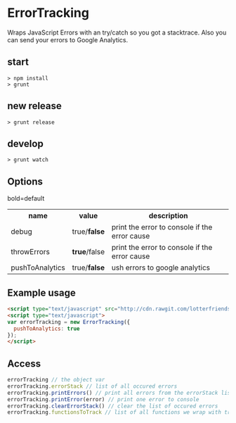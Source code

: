 # ErrorTracking

Wraps JavaScript Errors with an try/catch so you got 
a stacktrace. Also you can send your errors to 
Google Analytics.

## start
```
> npm install
> grunt
```

## new release
```
> grunt release
```

## develop
```
> grunt watch
```


## Options
bold=default

<table>
  <tr>
    <th>name</th><th>value</th><th>description</th></tr>
  </tr>
  <tr>
	<td>debug</td><td>true/<b>false</b></td><td>print the error to console if the error cause</td>
</tr>
<tr>
	<td>throwErrors</td><td><b>true</b>/false</td><td>print the error to console if the error cause</td>
</tr>
<tr>
	<td>pushToAnalytics</td><td>true/<b>false</b></td><td>ush errors to google analytics</td>
</tr>
</table>

## Example usage
```html
<script type="text/javascript" src="http://cdn.rawgit.com/lotterfriends/ErrorTracking/master/build/ErrorTracking.min.js"></script>
<script type="text/javascript">
var errorTracking = new ErrorTracking({
  pushToAnalytics: true
});	
</script>
```

## Access

```javascript
errorTracking // the object var
errorTracking.errorStack // list of all occured errors
errorTracking.printErrors() // print all errors from the errorStack list to console
errorTracking.printError(error) // print one error to console
errorTracking.clearErrorStack() // clear the list of occured errors
errorTracking.functionsToTrack // list of all functions we wrap with try/catch
```
